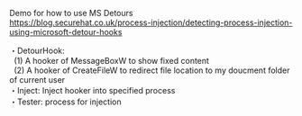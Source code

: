 Demo for how to use MS Detours  
https://blog.securehat.co.uk/process-injection/detecting-process-injection-using-microsoft-detour-hooks  
  
・DetourHook:  
&nbsp;&nbsp;(1) A hooker of MessageBoxW to show fixed content   
&nbsp;&nbsp;(2) A hooker of CreateFileW to redirect file location to my doucment folder of current user   
・Inject: Inject hooker into specified process  
・Tester: process for injection  
